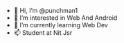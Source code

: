 - 👋 Hi, I’m @punchman1
- 👀 I’m interested in Web And Android
- 🌱 I’m currently learning Web Dev
- 📫 Student at Nit Jsr

<!---
punchman1/punchman1 is a ✨ special ✨ repository because its `README.md` (this file) appears on your GitHub profile.
You can click the Preview link to take a look at your changes.
--->

